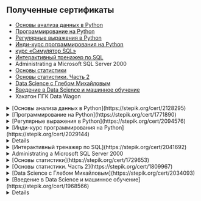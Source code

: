 ## Полученные сертификаты

- [Основы анализа данных в Python](https://stepik.org/cert/2128295)
- [Программирование на Python](https://stepik.org/cert/1771890)
- [Регулярные выражения в Python](https://stepik.org/cert/2094576)
- [Инди-курс программирования на Python](https://stepik.org/cert/2029144)
- [курс «Симулятор SQL»](https://lab.karpov.courses/certificate/79276846-96f3-44d9-a4cd-f3503bac22dc/)
- [Интерактивный тренажер по SQL](https://stepik.org/cert/2041692)
- Administrating a Microsoft SQL Server 2000
- [Основы статистики](https://stepik.org/cert/1729653)
- [Основы статистики. Часть 2](https://stepik.org/cert/1809967)
- [Data Science с Глебом Михайловым](https://stepik.org/cert/2034093)
- [Введение в Data Science и машинное обучение](https://stepik.org/cert/1968566)
- Хакатон ПГК Data Wagon

<details>
  <summary>[Основы анализа данных в Python](https://stepik.org/cert/2128295)</summary>
  ![Основы анализа данных в Python](https://stepik.org/certificate/19162fe7fd1b57890e5eda973a0641255fc76a56.png?resolution=medium)
</details>

<details>
  <summary>[Программирование на Python](https://stepik.org/cert/1771890)</summary>
  ![Программирование на Python](https://stepik.org/certificate/3dd5148c13262e068112827eec861178c08f6edb.png?resolution)
</details>

<details>
  <summary>[Регулярные выражения в Python](https://stepik.org/cert/2094576)</summary>
  ![Регулярные выражения в Python](https://stepik.org/certificate/099267e39b2bfbd355715faba52b432ee1b0a752.png?resolution=medium)
</details>

<details>
  <summary>[Инди-курс программирования на Python](https://stepik.org/cert/2029144)</summary>
  ![Инди-курс программирования на Python](https://stepik.org/certificate/c2d463e290cb7c00a6fd4171b30f836895feaf75.png?resolution=medium)
</details>

<details>
  [Курс «Симулятор SQL»](https://lab.karpov.courses/certificate/79276846-96f3-44d9-a4cd-f3503bac22dc/)
</details>

<details>
  <summary>[Интерактивный тренажер по SQL](https://stepik.org/cert/2041692)</summary>
  ![Интерактивный тренажер по SQL](https://stepik.org/certificate/18836e28e680b6f092666c066ca9830f7b3c39e0.png?resolution=medium)
</details>

<details>
  <summary>Administrating a Microsoft SQL Server 2000</summary>
  ![Administrating a Microsoft SQL Server 2000](sert_SQL_serv2K.jpg)
</details>

<details>
  <summary>[Основы статистики](https://stepik.org/cert/1729653)</summary>
  ![Основы статистики](https://stepik.org/certificate/f00a96c473130a328c00b343dafe063127853943.png?resolution=medium)
</details>

<details>
  <summary>[Основы статистики. Часть 2](https://stepik.org/cert/1809967)</summary>
  ![Основы статистики. Часть 2](https://stepik.org/certificate/3c4a2d9bd03cca7d40b7c9d6eceb50f54aed532a.png?resolution=medium)
</details>

<details>
  <summary>[Data Science с Глебом Михайловым](https://stepik.org/cert/2034093)</summary>
  ![Data Science с Глебом Михайловым](https://stepik.org/certificate/fed4278f6c6f31c3b3204f8511040056db7b3343.png?resolution=medium)
</details>

<details>
  <summary>[Введение в Data Science и машинное обучение](https://stepik.org/cert/1968566)</summary>
  ![Введение в Data Science и машинное обучение](https://stepik.org/certificate/bcf535ecc455c415fbc02d75119b31459dd690d5.png?resolution=medium)
</details>

<details>
  [Хакатон ПГК Data Wagon](sert_Hakaton-PGK.pdf)
</details>
